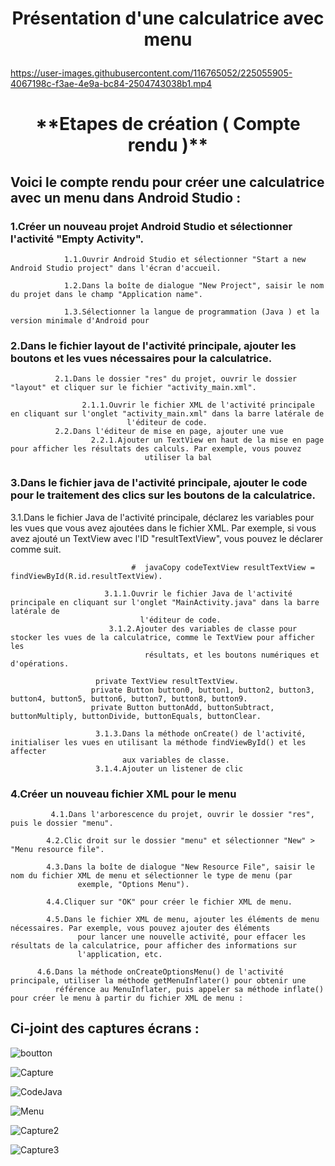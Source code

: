 



<Bold><h1 align='center'>
Présentation d'une calculatrice avec menu 
</h1></Bold>


https://user-images.githubusercontent.com/116765052/225055905-4067198c-f3ae-4e9a-bc84-2504743038b1.mp4

<h1 align='center'>
**Etapes de création ( Compte rendu )**
</h1>

<h2>Voici le compte rendu pour créer une calculatrice avec un menu dans Android Studio :</h2>

  <h3>1.Créer un nouveau projet Android Studio et sélectionner l'activité "Empty Activity".</h3>

                1.1.Ouvrir Android Studio et sélectionner "Start a new Android Studio project" dans l'écran d'accueil.

                1.2.Dans la boîte de dialogue "New Project", saisir le nom du projet dans le champ "Application name".

                1.3.Sélectionner la langue de programmation (Java ) et la version minimale d'Android pour 

  <h3>2.Dans le fichier layout de l'activité principale, ajouter les boutons et les vues nécessaires pour la calculatrice.</h3>
             
              2.1.Dans le dossier "res" du projet, ouvrir le dossier "layout" et cliquer sur le fichier "activity_main.xml".

                    2.1.1.Ouvrir le fichier XML de l'activité principale en cliquant sur l'onglet "activity_main.xml" dans la barre latérale de 
                              l'éditeur de code.
              2.2.Dans l'éditeur de mise en page, ajouter une vue
                      2.2.1.Ajouter un TextView en haut de la mise en page pour afficher les résultats des calculs. Par exemple, vous pouvez 
                                  utiliser la bal

  <h3>3.Dans le fichier java de l'activité principale, ajouter le code pour le traitement des clics sur les boutons de la calculatrice.</h3>
                    3.1.Dans le fichier Java de l'activité principale, déclarez les variables pour les vues que vous avez ajoutées dans le fichier 
                         XML. Par exemple, si vous avez ajouté un TextView avec l'ID "resultTextView", vous pouvez le déclarer comme suit.

                               #  javaCopy codeTextView resultTextView = findViewById(R.id.resultTextView).

                         3.1.1.Ouvrir le fichier Java de l'activité principale en cliquant sur l'onglet "MainActivity.java" dans la barre latérale de 
                                 l'éditeur de code.
                          3.1.2.Ajouter des variables de classe pour stocker les vues de la calculatrice, comme le TextView pour afficher les 
                                  résultats, et les boutons numériques et d'opérations.    
                                                                                  
                       private TextView resultTextView.
                      private Button button0, button1, button2, button3, button4, button5, button6, button7, button8, button9.
                      private Button buttonAdd, buttonSubtract, buttonMultiply, buttonDivide, buttonEquals, buttonClear.

                       3.1.3.Dans la méthode onCreate() de l'activité, initialiser les vues en utilisant la méthode findViewById() et les affecter 
                             aux variables de classe.
                       3.1.4.Ajouter un listener de clic
  <h3>4.Créer un nouveau fichier XML pour le menu </h3>

             4.1.Dans l'arborescence du projet, ouvrir le dossier "res", puis le dossier "menu".

            4.2.Clic droit sur le dossier "menu" et sélectionner "New" > "Menu resource file".

            4.3.Dans la boîte de dialogue "New Resource File", saisir le nom du fichier XML de menu et sélectionner le type de menu (par 
                   exemple, "Options Menu").

            4.4.Cliquer sur "OK" pour créer le fichier XML de menu.

            4.5.Dans le fichier XML de menu, ajouter les éléments de menu nécessaires. Par exemple, vous pouvez ajouter des éléments 
                   pour lancer une nouvelle activité, pour effacer les résultats de la calculatrice, pour afficher des informations sur 
                   l'application, etc.

          4.6.Dans la méthode onCreateOptionsMenu() de l'activité principale, utiliser la méthode getMenuInflater() pour obtenir une 
              référence au MenuInflater, puis appeler sa méthode inflate() pour créer le menu à partir du fichier XML de menu :
  
  <h2>Ci-joint des captures écrans :</h2>
  
  
![boutton](https://user-images.githubusercontent.com/116765052/225071288-87ac75ee-4fa1-4ec0-ba98-ac2038bd6c78.PNG)


![Capture](https://user-images.githubusercontent.com/116765052/225071493-bce8a6f6-7cda-4268-bed1-8902b54beeaf.PNG)

![CodeJava](https://user-images.githubusercontent.com/116765052/225071595-7e7bd8c3-626c-444e-8cdf-b278049e95a7.PNG)

![Menu](https://user-images.githubusercontent.com/116765052/225071630-895b2573-098f-4512-8b06-d61614e8002f.PNG)

  
![Capture2](https://user-images.githubusercontent.com/116765052/225072643-0fc0786c-e27e-4817-ace8-dd4ef943310a.PNG)

![Capture3](https://user-images.githubusercontent.com/116765052/225072671-3c31a9e8-9703-4eae-8d6e-2b2beef6c5ea.PNG)
